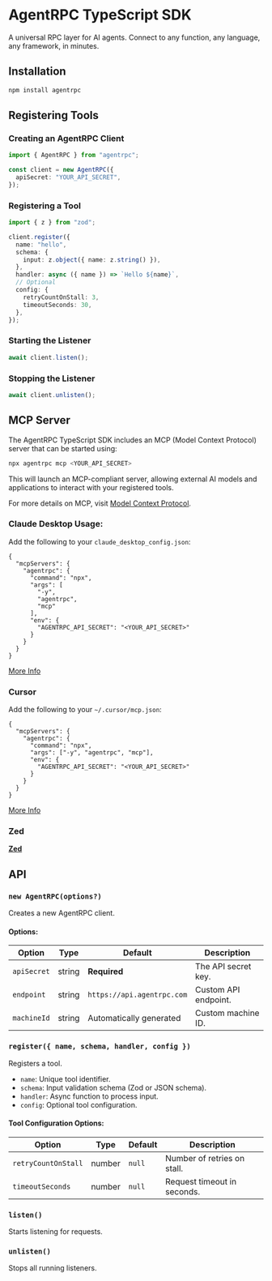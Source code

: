 # AgentRPC TypeScript SDK

A universal RPC layer for AI agents. Connect to any function, any language, any framework, in minutes.

## Installation

```sh
npm install agentrpc
```

## Registering Tools

### Creating an AgentRPC Client

```ts
import { AgentRPC } from "agentrpc";

const client = new AgentRPC({
  apiSecret: "YOUR_API_SECRET",
});
```

### Registering a Tool

```ts
import { z } from "zod";

client.register({
  name: "hello",
  schema: {
    input: z.object({ name: z.string() }),
  },
  handler: async ({ name }) => `Hello ${name}`,
  // Optional
  config: {
    retryCountOnStall: 3,
    timeoutSeconds: 30,
  },
});
```

### Starting the Listener

```ts
await client.listen();
```

### Stopping the Listener

```ts
await client.unlisten();
```

## MCP Server

The AgentRPC TypeScript SDK includes an MCP (Model Context Protocol) server that can be started using:

```sh
npx agentrpc mcp <YOUR_API_SECRET>
```

This will launch an MCP-compliant server, allowing external AI models and applications to interact with your registered tools.

For more details on MCP, visit [Model Context Protocol](https://modelcontextprotocol.io/introduction).

### Claude Desktop Usage:

Add the following to your `claude_desktop_config.json`:

```
{
  "mcpServers": {
    "agentrpc": {
      "command": "npx",
      "args": [
        "-y",
        "agentrpc",
        "mcp"
      ],
      "env": {
        "AGENTRPC_API_SECRET": "<YOUR_API_SECRET>"
      }
    }
  }
}
```

[More Info](https://modelcontextprotocol.io/quickstart/user)

### Cursor

Add the following to your `~/.cursor/mcp.json`:

```
{
  "mcpServers": {
    "agentrpc": {
      "command": "npx",
      "args": ["-y", "agentrpc", "mcp"],
      "env": {
        "AGENTRPC_API_SECRET": "<YOUR_API_SECRET>"
      }
    }
  }
}
```

[More Info](https://docs.cursor.com/context/model-context-protocol#configuring-mcp-servers)

### Zed

[**Zed**](https://zed.dev/docs/assistant/model-context-protocol)

## API

### `new AgentRPC(options?)`

Creates a new AgentRPC client.

#### Options:

| Option      | Type   | Default                    | Description          |
| ----------- | ------ | -------------------------- | -------------------- |
| `apiSecret` | string | **Required**               | The API secret key.  |
| `endpoint`  | string | `https://api.agentrpc.com` | Custom API endpoint. |
| `machineId` | string | Automatically generated    | Custom machine ID.   |

### `register({ name, schema, handler, config })`

Registers a tool.

- `name`: Unique tool identifier.
- `schema`: Input validation schema (Zod or JSON schema).
- `handler`: Async function to process input.
- `config`: Optional tool configuration.

#### Tool Configuration Options:

| Option              | Type   | Default | Description                 |
| ------------------- | ------ | ------- | --------------------------- |
| `retryCountOnStall` | number | `null`  | Number of retries on stall. |
| `timeoutSeconds`    | number | `null`  | Request timeout in seconds. |

### `listen()`

Starts listening for requests.

### `unlisten()`

Stops all running listeners.
